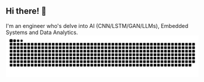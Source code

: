 ## Hi there! 👋

I'm an engineer who's delve into AI (CNN/LSTM/GAN/LLMs), Embedded Systems and Data Analytics.
![GitHub Snake Animation](https://github.com/Platane/snk/raw/output/github-contribution-grid-snake.svg)
